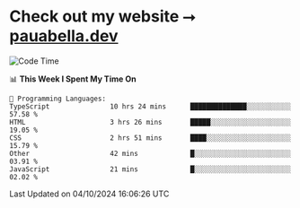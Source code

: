 # Check out my website ⭢ [pauabella.dev](https://pauabella.dev)

<!--START_SECTION:waka-->
![Code Time](http://img.shields.io/badge/Code%20Time-3%2C772%20hrs%2042%20mins-blue)

📊 **This Week I Spent My Time On** 

```text
💬 Programming Languages: 
TypeScript               10 hrs 24 mins      ██████████████░░░░░░░░░░░   57.58 % 
HTML                     3 hrs 26 mins       █████░░░░░░░░░░░░░░░░░░░░   19.05 % 
CSS                      2 hrs 51 mins       ████░░░░░░░░░░░░░░░░░░░░░   15.79 % 
Other                    42 mins             █░░░░░░░░░░░░░░░░░░░░░░░░   03.91 % 
JavaScript               21 mins             █░░░░░░░░░░░░░░░░░░░░░░░░   02.02 % 
```


 Last Updated on 04/10/2024 16:06:26 UTC
<!--END_SECTION:waka-->
